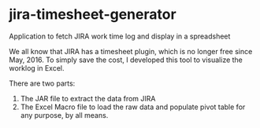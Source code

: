 # jira-timesheet-generator
Application to fetch JIRA work time log and display in a spreadsheet

We all know that JIRA has a timesheet plugin, which is no longer free since May, 2016. To simply save the cost, I developed this tool to visualize the worklog in Excel.

There are two parts:
1. The JAR file to extract the data from JIRA
2. The Excel Macro file to load the raw data and populate pivot table for any purpose, by all means.
